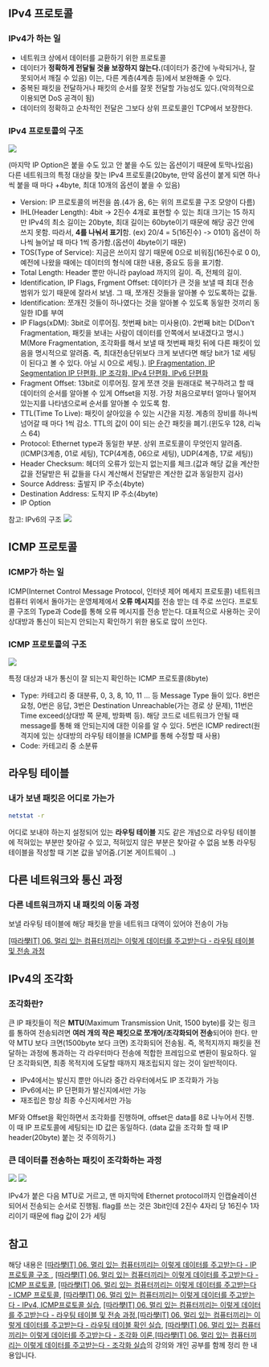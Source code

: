 ## IPv4 프로토콜
### IPv4가 하는 일
- 네트워크 상에서 데이터를 교환하기 위한 프로토콜
- 데이터가 **정확하게 전달될 것을 보장하지 않는다.**(데이터가 중간에 누락되거나, 잘못되어서 깨질 수 있음) 이는, 다른 계층(4계층 등)에서 보완해줄 수 있다.
- 중복된 패킷을 전달하거나 패킷의 순서를 잘못 전달할 가능성도 있다.(악의적으로 이용되면 DoS 공격이 됨)
- 데이터의 정확하고 순차적인 전달은 그보다 상위 프로토콜인 TCP에서 보장한다.

### IPv4 프로토콜의 구조

![](https://velog.velcdn.com/images/ppmyor/post/47df0eb0-8e27-43fe-963d-01e6a4cbd754/image.png)

(마지막 IP Option은 붙을 수도 있고 안 붙을 수도 있는 옵션이기 때문에 토막나있음)
다른 네트워크의 특정 대상을 찾는 IPv4 프로토콜(20byte, 만약 옵션이 붙게 되면 하나씩 붙을 때 마다 +4byte, 최대 10개의 옵션이 붙을 수 있음)

- Version: IP 프로토콜의 버전을 씀.(4가 옴, 6는 위의 프로토콜 구조 모양이 다름)
- IHL(Header Length): 4bit -> 2진수 4개로 표현할 수 있는 최대 크기는 15
하지만 IPv4의 최소 길이는 20byte, 최대 길이는 60byte이기 때문에 해당 공간 안에 쓰지 못함. 따라서, **4를 나눠서 표기**함. (ex) 20/4 = 5(16진수) -> 0101) 옵션이 하나씩 늘어날 때 마다 1씩 증가함.(옵션이 4byte이기 때문)
- TOS(Type of Service): 지금은 쓰이지 않기 때문에 0으로 비워짐(16진수로 0 0), 예전에 나왔을 때에는 데이터의 형식에 대한 내용, 중요도 등을 표기함.
- Total Length: Header 뿐만 아니라 payload 까지의 길이. 즉, 전체의 길이.
- Identification, IP Flags, Frgment Offset: 데이터가 큰 것을 보낼 때 최대 전송 범위가 있기 때문에 잘라서 보냄. 그 때, 쪼개진 것들을 알아볼 수 있도록하는 값들.
- Identification: 쪼개진 것들이 하나였다는 것을 알아볼 수 있도록 동일한 것끼리 동일한 ID를 부여
- IP Flags(xDM): 3bit로 이루어짐. 첫번째 bit는 미사용(0). 2번째 bit는 D(Don't Fragmentation, 패킷을 보내는 사람이 데이터를 안쪽에서 보내겠다고 명시.) M(More Fragmentation, 조각화를 해서 보낼 때 첫번째 패킷 뒤에 다른 패킷이 있음을 명시적으로 알려줌. 즉, 최대전송단위보다 크게 보낸다면 해당 bit가 1로 세팅이 된다고 볼 수 있다. 아닐 시 0으로 세팅.).
    [IP Fragmentation, IP Segmentation IP 단편화, IP 조각화, IPv4 단편화, IPv6 단편화](http://www.ktword.co.kr/test/view/view.php?m_temp1=5236)
- Fragment Offset: 13bit로 이루어짐. 잘게 쪼갠 것을 원래대로 복구하려고 할 때 데이터의 순서를 알아볼 수 있게 Offset을 지정. 가장 처음으로부터 얼마나 떨어져있는지를 나타냄으로써 순서를 알아볼 수 있도록 함.
- TTL(Time To Live): 패킷이 살아있을 수 있는 시간을 지정. 계층의 장비를 하나씩 넘어갈 때 마다 1씩 감소. TTL의 값이 0이 되는 순간 패킷을 폐기.(윈도우 128, 리눅스 64)
- Protocol: Ethernet type과 동일한 부분. 상위 프로토콜이 무엇인지 알려줌.(ICMP(3계층, 01로 세팅), TCP(4계층, 06으로 세팅), UDP(4계층, 17로 세팅))
- Header Checksum: 헤더의 오류가 있는지 없는지를 체크.(값과 해당 값을 계산한 값을 전달받은 뒤 값들을 다시 계산해서 전달받은 계산한 값과 동일한지 검사)
- Source Address: 출발지 IP 주소(4byte)
- Destination Address: 도착지 IP 주소(4byte)
- IP Option

참고: IPv6의 구조
![](https://velog.velcdn.com/images/ppmyor/post/a6c85fe5-d14b-4198-bb89-3bf35e5e3248/image.png)

## ICMP 프로토콜
### ICMP가 하는 일
ICMP(Internet Control Message Protocol, 인터넷 제어 메세지 프로토콜)
네트워크 컴퓨터 위에서 돌아가는 운영체제에서 **오류 메시지**를 전송 받는 데 주로 쓰인다. 프로토콜 구조의 Type과 Code를 통해 오류 메시지를 전송 받는다. 대표적으로 사용하는 곳이 상대방과 통신이 되는지 안되는지 확인하기 위한 용도로 많이 쓰인다.

### ICMP 프로토콜의 구조
![](https://velog.velcdn.com/images/ppmyor/post/293466b4-5984-497b-852f-7d2274e438d7/image.png)

특정 대상과 내가 통신이 잘 되는지 확인하는 ICMP 프로토콜(8byte)
- Type: 카테고리 중 대분류, 0, 3, 8, 10, 11 ... 등 Message Type 들이 있다. 8번은 요청, 0번은 응답, 3번은 Destination Unreachable(가는 경로 상 문제), 11번은 Time exceed(상대방 쪽 문제, 방화벽 등). 해당 코드로 네트워크가 안될 때 message를 통해 왜 안되는지에 대한 이유를 알 수 있다. 5번은 ICMP redirect(원격지에 있는 상대방의 라우팅 테이블을 ICMP를 통해 수정할 때 사용)
- Code: 카테고리 중 소분류

## 라우팅 테이블
### 내가 보낸 패킷은 어디로 가는가
```bash
netstat -r
```

어디로 보내야 하는지 설정되어 있는 **라우팅 테이블**
지도 같은 개념으로 라우팅 테이블에 적혀있는 부분만 찾아갈 수 있고, 적혀있지 않은 부분은 찾아갈 수 없음
보통 라우팅 테이블을 작성할 때 기본 값을 넣어줌.(기본 게이트웨이 ..)


## 다른 네트워크와 통신 과정
### 다른 네트워크까지 내 패킷의 이동 과정
보낼 라우팅 테이블에 해당 패킷을 받을 네트워크 대역이 있어야 전송이 가능

[[따라學IT] 06. 멀리 있는 컴퓨터끼리는 이렇게 데이터를 주고받는다 - 라우팅 테이블 및 전송 과정](https://www.youtube.com/watch?v=CjnKNIyREHA&list=PL0d8NnikouEWcF1jJueLdjRIC4HsUlULi&index=13&ab_channel=%EB%94%B0%EB%9D%BC%ED%95%98%EB%A9%B4%EC%84%9C%EB%B0%B0%EC%9A%B0%EB%8A%94IT)

## IPv4의 조각화
### 조각화란?
큰 IP 패킷들이 적은 **MTU**(Maximum Transmission Unit, 1500 byte)를 갖는 링크를 통하여 전송되려면 **여러 개의 작은 패킷으로 쪼개어/조각화되어 전송**되어야 한다. 만약 MTU 보다 크면(1500byte 보다 크면) 조각화되어 전송됨.
즉, 목적지까지 패킷을 전달하는 과정에 통과하는 각 라우터마다 전송에 적합한 프레임으로 변환이 필요하다. 일단 조각화되면, 최종 목적지에 도달할 때까지 재조립되지 않는 것이 일반적이다.

- IPv4에서는 발신지 뿐만 아니라 중간 라우터에서도 IP 조각화가 가능
- IPv6에서는 IP 단편화가 발신지에서만 가능
- 재조립은 항상 최종 수신지에서만 가능

MF와 Offset을 확인하면서 조각화를 진행하며, offset은 data를 8로 나누어서 진행. 
이 때 IP 프로토콜에 세팅되는 ID 값은 동일하다.
(data 값을 조각화 할 때 IP header(20byte) 붙는 것 주의하기.)
### 큰 데이터를 전송하는 패킷이 조각화하는 과정
![](https://velog.velcdn.com/images/ppmyor/post/6983f0b7-de44-409f-9272-3576505547c8/image.png)
![](https://velog.velcdn.com/images/ppmyor/post/1ed7dcea-3ced-41eb-b8c9-95821e3c5b0c/image.png)

IPv4가 붙은 다음 MTU로 거르고, 맨 마지막에 Ethernet protocol까지 인캡슐레이션 되어서 전송되는 순서로 진행됨.
flag를 쓰는 것은 3bit인데 2진수 4자리 당 16진수 1자리이기 때문에 flag 값이 2가 세팅


## 참고
해당 내용은 [[따라學IT] 06. 멀리 있는 컴퓨터끼리는 이렇게 데이터를 주고받는다 - IP 프로토콜 구조
](https://www.youtube.com/watch?v=_i8O_o2ozlE&list=PL0d8NnikouEWcF1jJueLdjRIC4HsUlULi&index=9&ab_channel=%EB%94%B0%EB%9D%BC%ED%95%98%EB%A9%B4%EC%84%9C%EB%B0%B0%EC%9A%B0%EB%8A%94IT), [[따라學IT] 06. 멀리 있는 컴퓨터끼리는 이렇게 데이터를 주고받는다 - ICMP 프로토콜](https://www.youtube.com/watch?v=JaBCIUsFE74&list=PL0d8NnikouEWcF1jJueLdjRIC4HsUlULi&index=10&ab_channel=%EB%94%B0%EB%9D%BC%ED%95%98%EB%A9%B4%EC%84%9C%EB%B0%B0%EC%9A%B0%EB%8A%94IT), [[따라學IT] 06. 멀리 있는 컴퓨터끼리는 이렇게 데이터를 주고받는다 - ICMP 프로토콜](https://www.youtube.com/watch?v=JaBCIUsFE74&list=PL0d8NnikouEWcF1jJueLdjRIC4HsUlULi&index=10&ab_channel=%EB%94%B0%EB%9D%BC%ED%95%98%EB%A9%B4%EC%84%9C%EB%B0%B0%EC%9A%B0%EB%8A%94IT), [[따라學IT] 06. 멀리 있는 컴퓨터끼리는 이렇게 데이터를 주고받는다 - IPv4, ICMP프로토콜 실습](https://www.youtube.com/watch?v=8ZwTvTuZlVw&list=PL0d8NnikouEWcF1jJueLdjRIC4HsUlULi&index=11&ab_channel=%EB%94%B0%EB%9D%BC%ED%95%98%EB%A9%B4%EC%84%9C%EB%B0%B0%EC%9A%B0%EB%8A%94IT), [[따라學IT] 06. 멀리 있는 컴퓨터끼리는 이렇게 데이터를 주고받는다 - 라우팅 테이블 및 전송 과정](https://www.youtube.com/watch?v=CjnKNIyREHA&list=PL0d8NnikouEWcF1jJueLdjRIC4HsUlULi&index=13&ab_channel=%EB%94%B0%EB%9D%BC%ED%95%98%EB%A9%B4%EC%84%9C%EB%B0%B0%EC%9A%B0%EB%8A%94IT),[[따라學IT] 06. 멀리 있는 컴퓨터끼리는 이렇게 데이터를 주고받는다 - 라우팅 테이블 확인 실습](https://www.youtube.com/watch?v=tVntagSJctc&list=PL0d8NnikouEWcF1jJueLdjRIC4HsUlULi&index=13&ab_channel=%EB%94%B0%EB%9D%BC%ED%95%98%EB%A9%B4%EC%84%9C%EB%B0%B0%EC%9A%B0%EB%8A%94IT), [[따라學IT] 06. 멀리 있는 컴퓨터끼리는 이렇게 데이터를 주고받는다 - 조각화 이론](https://www.youtube.com/watch?v=_AONcID7Sc8&list=PL0d8NnikouEWcF1jJueLdjRIC4HsUlULi&index=14&ab_channel=%EB%94%B0%EB%9D%BC%ED%95%98%EB%A9%B4%EC%84%9C%EB%B0%B0%EC%9A%B0%EB%8A%94IT),[[따라學IT] 06. 멀리 있는 컴퓨터끼리는 이렇게 데이터를 주고받는다 - 조각화 실습](https://www.youtube.com/watch?v=QKEL9aBgHtg&list=PL0d8NnikouEWcF1jJueLdjRIC4HsUlULi&index=15&ab_channel=%EB%94%B0%EB%9D%BC%ED%95%98%EB%A9%B4%EC%84%9C%EB%B0%B0%EC%9A%B0%EB%8A%94IT)의 강의와 개인 공부를 함께 정리 한 내용입니다.